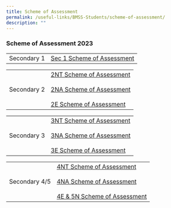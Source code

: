 ```yaml
---
title: Scheme of Assessment
permalink: /useful-links/BMSS-Students/scheme-of-assessment/
description: ""
---
```



###  Scheme of Assessment 2023 


|  |  |
|---|---|
| Secondary 1 | [Sec 1 Scheme of Assessment](/files/Secondary%201%20Scheme%20of%20Assesment.pdf) |


|  |  |
|---|---|
| Secondary 2 | [2NT Scheme of Assessment](/files/2NT%20Scheme%20of%20Assesment.pdf)<br><br>[2NA Scheme of Assessment](/files/2NA%20Scheme%20of%20Assesment.pdf)<br><br>[2E Scheme of Assessment](/files/2E%20Scheme%20of%20Assesment.pdf) |


|  |  |
|---|---|
| Secondary 3 | [3NT Scheme of Assessment](/files/3NT%20Scheme%20of%20Assesment.pdf)<br><br>[3NA Scheme of Assessment](/files/3NA%20Scheme%20of%20Assesment.pdf)<br><br>[3E Scheme of Assessment](/files/3E%20Scheme%20of%20Assesment.pdf) |


|  |  |
|---|---|
| Secondary 4/5 | [4NT Scheme of Assessment](/files/4NT%20Scheme%20of%20Assesment.pdf)<br><br>[4NA Scheme of Assessment](/files/4NA%20Scheme%20of%20Assesment.pdf)<br><br>[4E & 5N Scheme of Assessment](/files/4E5N%20Scheme%20of%20Assesment.pdf) |
